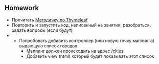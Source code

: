 ## Homework

- Прочитать [Методичку по Thymeleaf](https://docs.google.com/document/d/1Alet4zSJQwn4vi7nfFUlQkVw83Zuz-di6qJYeq8_rzg/)
- Повторить и запустить код, написанный на занятии, разобраться, задать вопросы (если будут)
- * Попробовать добавить контроллер (или новую точку маппинга) выдающую список городов
    - Маппинг должен происходить на адрес /cities
    - Добавить view (html) который будет показывать этот список

